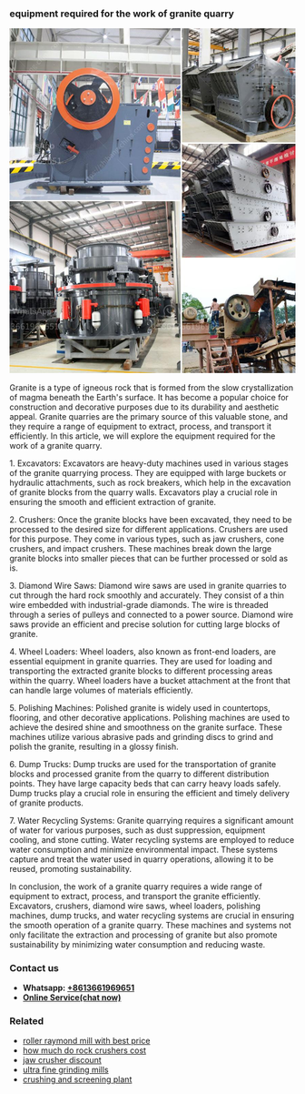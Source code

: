 <h3>equipment required for the work of granite quarry</h3><img src='1704951716.jpg' alt=''><p>Granite is a type of igneous rock that is formed from the slow crystallization of magma beneath the Earth's surface. It has become a popular choice for construction and decorative purposes due to its durability and aesthetic appeal. Granite quarries are the primary source of this valuable stone, and they require a range of equipment to extract, process, and transport it efficiently. In this article, we will explore the equipment required for the work of a granite quarry.</p><p>1. Excavators: Excavators are heavy-duty machines used in various stages of the granite quarrying process. They are equipped with large buckets or hydraulic attachments, such as rock breakers, which help in the excavation of granite blocks from the quarry walls. Excavators play a crucial role in ensuring the smooth and efficient extraction of granite.</p><p>2. Crushers: Once the granite blocks have been excavated, they need to be processed to the desired size for different applications. Crushers are used for this purpose. They come in various types, such as jaw crushers, cone crushers, and impact crushers. These machines break down the large granite blocks into smaller pieces that can be further processed or sold as is.</p><p>3. Diamond Wire Saws: Diamond wire saws are used in granite quarries to cut through the hard rock smoothly and accurately. They consist of a thin wire embedded with industrial-grade diamonds. The wire is threaded through a series of pulleys and connected to a power source. Diamond wire saws provide an efficient and precise solution for cutting large blocks of granite.</p><p>4. Wheel Loaders: Wheel loaders, also known as front-end loaders, are essential equipment in granite quarries. They are used for loading and transporting the extracted granite blocks to different processing areas within the quarry. Wheel loaders have a bucket attachment at the front that can handle large volumes of materials efficiently.</p><p>5. Polishing Machines: Polished granite is widely used in countertops, flooring, and other decorative applications. Polishing machines are used to achieve the desired shine and smoothness on the granite surface. These machines utilize various abrasive pads and grinding discs to grind and polish the granite, resulting in a glossy finish.</p><p>6. Dump Trucks: Dump trucks are used for the transportation of granite blocks and processed granite from the quarry to different distribution points. They have large capacity beds that can carry heavy loads safely. Dump trucks play a crucial role in ensuring the efficient and timely delivery of granite products.</p><p>7. Water Recycling Systems: Granite quarrying requires a significant amount of water for various purposes, such as dust suppression, equipment cooling, and stone cutting. Water recycling systems are employed to reduce water consumption and minimize environmental impact. These systems capture and treat the water used in quarry operations, allowing it to be reused, promoting sustainability.</p><p>In conclusion, the work of a granite quarry requires a wide range of equipment to extract, process, and transport the granite efficiently. Excavators, crushers, diamond wire saws, wheel loaders, polishing machines, dump trucks, and water recycling systems are crucial in ensuring the smooth operation of a granite quarry. These machines and systems not only facilitate the extraction and processing of granite but also promote sustainability by minimizing water consumption and reducing waste.</p><h3>Contact us</h3><ul><li><strong>Whatsapp:&nbsp;<a href="https://wa.me/8613661969651">+8613661969651</a></strong></li><li><a href="https://swt.shibang-china.com/?git&amp;zhl&amp;equipment required for the work of granite quarry"><strong>Online Service(chat now)</strong></a></li></ul><h3>Related</h3><ul><li><a href='roller raymond mill with best price.md'>roller raymond mill with best price</a></li><li><a href='how much do rock crushers cost.md'>how much do rock crushers cost</a></li><li><a href='jaw crusher discount.md'>jaw crusher discount</a></li><li><a href='ultra fine grinding mills.md'>ultra fine grinding mills</a></li><li><a href='crushing and screening plant.md'>crushing and screening plant</a></li></ul>